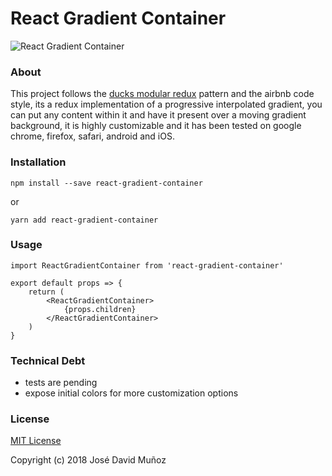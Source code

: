 # React Gradient Container

![React Gradient Container](http://g.recordit.co/44v9q8QT7b.gif)

### About

This project follows the [ducks modular redux](https://github.com/erikras/ducks-modular-redux) pattern and the airbnb code style, its a redux implementation of a progressive interpolated gradient, you can put any content within it and have it present over a moving gradient background, it is highly customizable and it has been tested on google chrome, firefox, safari, android and iOS.

### Installation

  `npm install --save react-gradient-container`
   
   or 
   
   `yarn add react-gradient-container`

### Usage

    import ReactGradientContainer from 'react-gradient-container'
    
    export default props => {
    	return (
    		<ReactGradientContainer>
    			{props.children}
    		</ReactGradientContainer>
    	)
    }
    
### Technical Debt

* tests are pending
* expose initial colors for more customization options

### License

[MIT License](https://github.com/jdmg94/react-gradient-container/blob/master/LICENSE)

Copyright (c) 2018 José David Muñoz


    	

